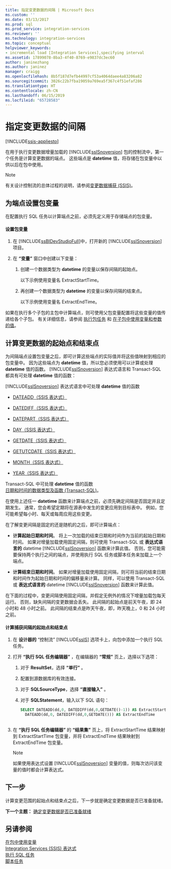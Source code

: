 ```yaml
---
title: 指定变更数据的间隔 | Microsoft Docs
ms.custom: ''
ms.date: 03/13/2017
ms.prod: sql
ms.prod_service: integration-services
ms.reviewer: ''
ms.technology: integration-services
ms.topic: conceptual
helpviewer_keywords:
- incremental load [Integration Services],specifying interval
ms.assetid: 17899078-8ba3-4f40-8769-e9837dc3ec60
author: janinezhang
ms.author: janinez
manager: craigg
ms.openlocfilehash: 8b5f187d7efb44997cf53a4064daee4a83206a82
ms.sourcegitcommit: 3026c22b7fba19059a769ea5f367c4f51efaf286
ms.translationtype: HT
ms.contentlocale: zh-CN
ms.lasthandoff: 06/15/2019
ms.locfileid: "65728583"
---
```

# <a name="specify-an-interval-of-change-data"></a>指定变更数据的间隔

[!INCLUDE[ssis-appliesto](../../includes/ssis-appliesto-ssvrpluslinux-asdb-asdw-xxx.md)]


  在用于执行变更数据增量加载的 [!INCLUDE[ssISnoversion](../../includes/ssisnoversion-md.md)] 包的控制流中，第一个任务是计算变更数据的端点。 这些端点是 **datetime** 值，将存储在包变量中以供以后在包中使用。  
  
> [!NOTE]  
>  有关设计控制流的总体过程的说明，请参阅[变更数据捕获 (SSIS)](../../integration-services/change-data-capture/change-data-capture-ssis.md)。  
  
## <a name="set-up-package-variables-for-the-endpoints"></a>为端点设置包变量  
 在配置执行 SQL 任务以计算端点之前，必须先定义用于存储端点的包变量。  
  
#### <a name="to-set-up-package-variables"></a>设置包变量  
  
1.  在 [!INCLUDE[ssBIDevStudioFull](../../includes/ssbidevstudiofull-md.md)]中，打开新的 [!INCLUDE[ssISnoversion](../../includes/ssisnoversion-md.md)] 项目。  
  
2.  在 **“变量”** 窗口中创建以下变量：  
  
    1.  创建一个数据类型为 **datetime** 的变量以保存间隔的起始点。  
  
         以下示例使用变量名 ExtractStartTime。  
  
    2.  再创建一个数据类型为 **datetime** 的变量以保存间隔的结束点。  
  
         以下示例使用变量名 ExtractEndTime。  
  
 如果在执行多个子包的主包中计算端点，则可使用父包变量配置将这些变量的值传递给各个子包。 有关详细信息，请参阅 [执行包任务](../../integration-services/control-flow/execute-package-task.md) 和 [在子包中使用变量和参数的值](../../integration-services/packages/legacy-package-deployment-ssis.md#child)。  
  
## <a name="calculate-a-starting-point-and-an-ending-point-for-change-data"></a>计算变更数据的起始点和结束点  
 为间隔端点设置包变量之后，即可计算这些端点的实际值并将这些值映射到相应的包变量中。 因为这些端点为 **datetime** 值，所以您必须使用可以计算或处理 **datetime** 值的函数。 [!INCLUDE[ssISnoversion](../../includes/ssisnoversion-md.md)] 表达式语言和 Transact-SQL 都具有可处理 **datetime** 值的函数：  
  
 [!INCLUDE[ssISnoversion](../../includes/ssisnoversion-md.md)] 表达式语言中可处理 **datetime** 值的函数  
 -   [DATEADD（SSIS 表达式）](../../integration-services/expressions/dateadd-ssis-expression.md)  
  
-   [DATEDIFF（SSIS 表达式）](../../integration-services/expressions/datediff-ssis-expression.md)  
  
-   [DATEPART（SSIS 表达式）](../../integration-services/expressions/datepart-ssis-expression.md)  
  
-   [DAY（SSIS 表达式）](../../integration-services/expressions/day-ssis-expression.md)  
  
-   [GETDATE（SSIS 表达式）](../../integration-services/expressions/getdate-ssis-expression.md)  
  
-   [GETUTCDATE（SSIS 表达式）](../../integration-services/expressions/getutcdate-ssis-expression.md)  
  
-   [MONTH（SSIS 表达式）](../../integration-services/expressions/month-ssis-expression.md)  
  
-   [YEAR（SSIS 表达式）](../../integration-services/expressions/year-ssis-expression.md)  
  
 Transact-SQL 中可处理 **datetime** 值的函数  
 [日期和时间的数据类型及函数 (Transact-SQL)](../../t-sql/functions/date-and-time-data-types-and-functions-transact-sql.md)。  
  
 在使用上述任一 **datetime** 函数来计算端点之前，必须先确定间隔是否固定并且定期发生。 通常，您会希望定期将在源表中发生的变更应用到目标表中。 例如，您可能希望每小时、每天或每周应用这些变更。  
  
 在了解变更间隔是固定的还是随机的之后，即可计算端点：  
  
-   **计算起始日期和时间**。 将上一次加载的结束日期和时间作为当前的起始日期和时间。 如果对增量加载使用固定间隔，则可使用 Transact-SQL 或 **表达式语言的** datetime [!INCLUDE[ssISnoversion](../../includes/ssisnoversion-md.md)] 函数来计算此值。 否则，您可能需要保持两个执行之间的端点，并使用执行 SQL 任务或脚本任务来加载上一个端点。  
  
-   **计算结束日期和时间**。 如果对增量加载使用固定间隔，则可将当前的结束日期和时间作为起始日期和时间的偏移量来计算。 同样，可以使用 Transact-SQL 或 **表达式语言的** datetime [!INCLUDE[ssISnoversion](../../includes/ssisnoversion-md.md)] 函数来计算此值。  
  
 在下面的过程中，变更间隔使用固定间隔，并假定无例外的情况下增量加载包每天运行。 否则，缺失间隔的变更数据会丢失。 此间隔的起始点是前天午夜，即 24 小时和 48 小时之前。 此间隔的结束点是昨天午夜，即，昨天晚上，0 和 24 小时之前。  
  
#### <a name="to-calculate-the-starting-point-and-ending-point-for-the-capture-interval"></a>计算捕获间隔的起始点和结束点  
  
1.  在 **设计器的** “控制流” [!INCLUDE[ssIS](../../includes/ssis-md.md)] 选项卡上，向包中添加一个执行 SQL 任务。  
  
2.  打开 **“执行 SQL 任务编辑器”** ，在编辑器的 **“常规”** 页上，选择以下选项：  
  
    1.  对于 **ResultSet**，选择 **“单行”** 。  
  
    2.  配置到源数据库的有效连接。  
  
    3.  对于 **SQLSourceType**，选择 **“直接输入”** 。  
  
    4.  对于 **SQLStatement**，输入以下 SQL 语句：  
  
        ```sql
        SELECT DATEADD(dd,0, DATEDIFF(dd,0,GETDATE()-1)) AS ExtractStartTime,  
          DATEADD(dd,0, DATEDIFF(dd,0,GETDATE())) AS ExtractEndTime  
  
        ```  
  
3.  在 **“执行 SQL 任务编辑器”** 的 **“结果集”** 页上，将 ExtractStartTime 结果映射到 ExtractStartTime 包变量，并将 ExtractEndTime 结果映射到 ExtractEndTime 包变量。  
  
    > [!NOTE]  
    >  如果使用表达式设置 [!INCLUDE[ssISnoversion](../../includes/ssisnoversion-md.md)] 变量的值，则每次访问该变量的值时都会计算表达式。  
  
## <a name="next-step"></a>下一步  
 计算变更范围的起始点和结束点之后，下一步就是确定变更数据是否已准备就绪。  
  
 **下一个主题：** [确定变更数据是否已准备就绪](../../integration-services/change-data-capture/determine-whether-the-change-data-is-ready.md)  
  
## <a name="see-also"></a>另请参阅  
 [在包中使用变量](https://msdn.microsoft.com/library/7742e92d-46c5-4cc4-b9a3-45b688ddb787)   
 [Integration Services (SSIS) 表达式](../../integration-services/expressions/integration-services-ssis-expressions.md)   
 [执行 SQL 任务](../../integration-services/control-flow/execute-sql-task.md)   
 [脚本任务](../../integration-services/control-flow/script-task.md)  
  
  
